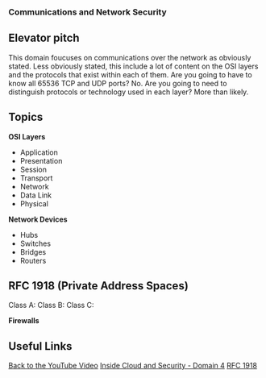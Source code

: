 ### Communications and Network Security

## Elevator pitch
This domain foucuses on communications over the network as obviously stated. Less obviously stated, this include a lot of content on the OSI layers and the protocols that exist within each of them. Are you going to have to know all 65536 TCP and UDP ports? No. Are you going to need to distinguish protocols or technology used in each layer? More than likely.

## Topics

**OSI Layers**

- Application
- Presentation
- Session
- Transport
- Network
- Data Link
- Physical

**Network Devices**
- Hubs
- Switches
- Bridges
- Routers

## RFC 1918 (Private Address Spaces)

Class A: 
Class B: 
Class C: 

**Firewalls**

## Useful Links

[Back to the YouTube Video]()
[Inside Cloud and Security - Domain 4](https://www.youtube.com/watch?v=-b-BbFv7eI8)
[RFC 1918](https://datatracker.ietf.org/doc/html/rfc1918)

